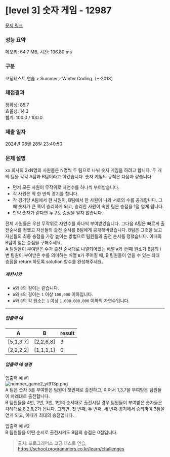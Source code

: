 # [level 3] 숫자 게임 - 12987 

[문제 링크](https://school.programmers.co.kr/learn/courses/30/lessons/12987) 

### 성능 요약

메모리: 64.7 MB, 시간: 106.80 ms

### 구분

코딩테스트 연습 > Summer／Winter Coding（～2018）

### 채점결과

정확성: 85.7<br/>효율성: 14.3<br/>합계: 100.0 / 100.0

### 제출 일자

2024년 08월 28일 23:40:50

### 문제 설명

<p>xx 회사의 2xN명의 사원들은 N명씩 두 팀으로 나눠 숫자 게임을 하려고 합니다. 두 개의 팀을 각각 A팀과 B팀이라고 하겠습니다. 숫자 게임의 규칙은 다음과 같습니다.</p>

<ul>
<li>먼저 모든 사원이 무작위로 자연수를 하나씩 부여받습니다.</li>
<li>각 사원은 딱 한 번씩 경기를 합니다.</li>
<li>각 경기당 A팀에서 한 사원이, B팀에서 한 사원이 나와 서로의 수를 공개합니다. 그때 숫자가 큰 쪽이 승리하게 되고, 승리한 사원이 속한 팀은 승점을 1점 얻게 됩니다.</li>
<li>만약 숫자가 같다면 누구도 승점을 얻지 않습니다.</li>
</ul>

<p>전체 사원들은 우선 무작위로 자연수를 하나씩 부여받았습니다. 그다음 A팀은 빠르게 출전순서를 정했고 자신들의 출전 순서를 B팀에게 공개해버렸습니다. B팀은 그것을 보고 자신들의 최종 승점을 가장 높이는 방법으로 팀원들의 출전 순서를 정했습니다. 이때의 B팀이 얻는 승점을 구해주세요.<br>
A 팀원들이 부여받은 수가 출전 순서대로 나열되어있는 배열 <code>A</code>와 i번째 원소가 B팀의 i번 팀원이 부여받은 수를 의미하는 배열 <code>B</code>가 주어질 때, B 팀원들이 얻을 수 있는 최대 승점을 return 하도록 solution 함수를 완성해주세요.</p>

<h5>제한사항</h5>

<ul>
<li><code>A</code>와 <code>B</code>의 길이는 같습니다.</li>
<li><code>A</code>와 <code>B</code>의 길이는 <code>1</code> 이상 <code>100,000</code> 이하입니다.</li>
<li><code>A</code>와 <code>B</code>의 각 원소는 <code>1</code> 이상 <code>1,000,000,000</code> 이하의 자연수입니다.</li>
</ul>

<hr>

<h5>입출력 예</h5>
<table class="table">
        <thead><tr>
<th>A</th>
<th>B</th>
<th>result</th>
</tr>
</thead>
        <tbody><tr>
<td>[5,1,3,7]</td>
<td>[2,2,6,8]</td>
<td>3</td>
</tr>
<tr>
<td>[2,2,2,2]</td>
<td>[1,1,1,1]</td>
<td>0</td>
</tr>
</tbody>
      </table>
<h5>입출력 예 설명</h5>

<p>입출력 예 #1<br>
<img src="https://grepp-programmers.s3.ap-northeast-2.amazonaws.com/files/production/0de59edf-76e1-4313-984a-4b2bd40911fb/number_game2_yt913p.png" title="" alt="number_game2_yt913p.png"><br>
A 팀은 숫자 5를 부여받은 팀원이 첫번째로 출전하고, 이어서 1,3,7을 부여받은 팀원들이 차례대로 출전합니다.<br>
B 팀원들을 4번, 2번, 3번, 1번의 순서대로 출전시킬 경우 팀원들이 부여받은 숫자들은 차례대로 8,2,6,2가 됩니다. 그러면, 첫 번째, 두 번째, 세 번째 경기에서 승리하여 3점을 얻게 되고, 이때가 최대의 승점입니다.</p>

<p>입출력 예 #2<br>
B 팀원들을 어떤 순서로 출전시켜도 B팀의 승점은 0점입니다.</p>


> 출처: 프로그래머스 코딩 테스트 연습, https://school.programmers.co.kr/learn/challenges